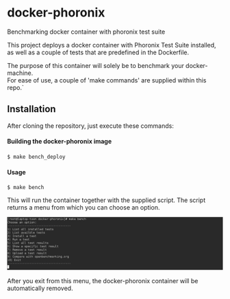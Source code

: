 # docker-phoronix
Benchmarking docker container with phoronix test suite

This project deploys a docker container with Phoronix Test Suite installed, as well as a couple of tests that are predefined in the Dockerfile.  

The purpose of this container will solely be to benchmark your docker-machine.  
For ease of use, a couple of 'make commands' are supplied within this repo.` 

## Installation


After cloning the repository, just execute these commands:

#### Building the docker-phoronix image  

```
$ make bench_deploy
```

#### Usage

```
$ make bench
```

This will run the container together with the supplied script. The script returns a menu from which you can choose an option.

![alt text](img/docker-phoronix.png "Menu")

After you exit from this menu, the docker-phoronix container will be automatically removed.
